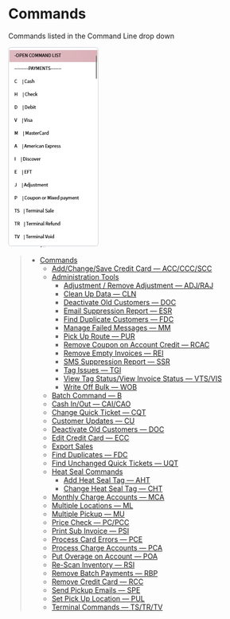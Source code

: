 # Commands

Commands listed in the Command Line drop down

![Command List](/.attachments/Documentation/CommandList.png)

> - [Commands](Commands.md)
>     - [Add/Change/Save Credit Card — ACC/CCC/SCC](Commands/Add%257CChange%257CSave-Credit-Card-—-ACC%257CCCC%257CSCC.md)
>     - [Administration Tools](Commands/Administration-Tools.md)
>         - [Adjustment / Remove Adjustment — ADJ/RAJ](Commands/Administration-Tools/Adjustment-%257C-Remove-Adjustment—-ADJ%257CRAJ.md)
>         - [Clean Up Data — CLN](Commands/Administration-Tools/Clean-up-Data-—-CLN.md)
>         - [Deactivate Old Customers — DOC](Commands/Administration-Tools/Deactivate-Old-Customers-—-DOC.md)
>         - [Email Suppression Report — ESR](Commands/Administration-Tools/Email-Suppression-Report-—-ESR.md)
>         - [Find Duplicate Customers — FDC](Commands/Administration-Tools/Find-Duplicate-Customers-—-FDC.md)
>         - [Manage Failed Messages — MM](Commands/Administration-Tools/Manage-Failed-Messages-—-MM.md)
>         - [Pick Up Route — PUR](Commands/Administration-Tools/Pick-Up-Route-—-PUR.md)
>         - [Remove Coupon on Account Credit — RCAC](Commands/Administration-Tools/Remove-Coupon-on-Account-Credit-—-RCAC.md)
>         - [Remove Empty Invoices — REI](Commands/Administration-Tools/Remove-Empty-Invoices-—-REI.md)
>         - [SMS Suppression Report — SSR](Commands/Administration-Tools/SMS-Suppression-Report-—-SSR.md)
>         - [Tag Issues — TGI](Commands/Administration-Tools/Tag-Issues-—-TGI.md)
>         - [View Tag Status/View Invoice Status — VTS/VIS](Commands/Administration-Tools/View-Tag-Status-%257C-View-Invoice-Status-—-VTS%257CVIS.md)
>         - [Write Off Bulk — WOB](Commands/Administration-Tools/Write-Off-Bulk-—-WOB.md)
>     - [Batch Command — B](Commands/Batch-Payment-—-B.md)
>     - [Cash In/Out — CAI/CAO](Commands/Cash-In%257COut-—-CAI%257CCAO.md)
>     - [Change Quick Ticket — CQT](Commands/Change-Quick-Ticket-—-CQT.md)
>     - [Customer Updates — CU](Commands/Customer-Updates-—-CU.md)
>     - [Deactivate Old Customers — DOC](Commands/Deactivate-Old-Customers-—-DOC.md)
>     - [Edit Credit Card — ECC](Commands/Edit-Credit-Card-—-ECC.md)
>     - [Export Sales](Commands/Export-Sales-—-EXP.md)
>     - [Find Duplicates — FDC](Commands/Find-Duplicates-—-FDC.md)
>     - [Find Unchanged Quick Tickets — UQT](Commands/Find-Unchanged-Quick-Ticket-—-UQT.md)
>     - [Heat Seal Commands](Commands/Heat-Seal-Commands.md)
>         - [Add Heat Seal Tag — AHT](Commands/Heat-Seal-Commands/Add-Heat-Seal-Tag-—-AHT.md)
>         - [Change Heat Seal Tag — CHT](Commands/Heat-Seal-Commands/Change-Heat-Seal-Tag-—-CHT.md)
>     - [Monthly Charge Accounts — MCA](Commands/Monthly-Charge-Accounts-—-MCA.md)
>     - [Multiple Locations — ML](Commands/Multiple-Locations-—-ML.md)
>     - [Multiple Pickup — MU](Commands/Multiple-Pickup-—-MU.md)
>     - [Price Check — PC/PCC](Commands/Price-Check-—-PC%257CPCC.md)
>     - [Print Sub Invoice — PSI](Commands/Print-Sub-Invoice-—-PSI.md)
>     - [Process Card Errors — PCE](Commands/Process-Card-Errors-—-PCE.md)
>     - [Process Charge Accounts — PCA](Commands/Process-Charge-Accounts-—-PCA.md)
>     - [Put Overage on Account — POA](Commands/Put-Overage-on-Account-—-PUL.md)
>     - [Re-Scan Inventory — RSI](Commands/Re%252DScan-Inventory-—-RSI.md)
>     - [Remove Batch Payments — RBP](Commands/Remove-Batch-Payments-—-RBP.md)
>     - [Remove Credit Card — RCC](Commands/Remove-Credit-Card-—-RCC.md)
>     - [Send Pickup Emails — SPE](Commands/Send-Pickup-Emails-—-SPE.md)
>     - [Set Pick Up Location — PUL](Commands/Set-Pick-Up-Location-—-PUL.md)
>     - [Terminal Commands — TS/TR/TV](Commands/Terminal-Commands-—-TS%257CTR%257CTV.md)